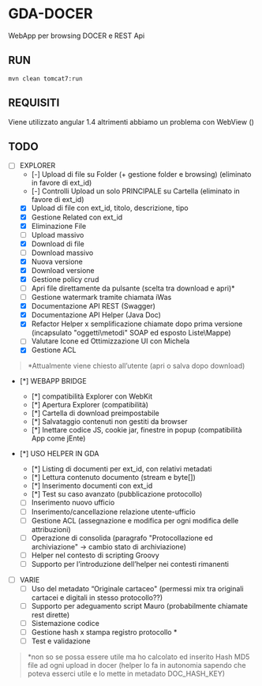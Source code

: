 # GDA-DOCER
WebApp per browsing DOCER e REST Api

## RUN

	mvn clean tomcat7:run
	
## REQUISITI

Viene utilizzato angular 1.4 altrimenti abbiamo un problema con WebView ()

## TODO

- [ ] EXPLORER
  - [-] Upload di file su Folder (+ gestione folder e browsing) (eliminato in favore di ext_id)
  - [-] Controlli Upload un solo PRINCIPALE su Cartella (eliminato in favore di ext_id)
  - [x] Upload di file con ext_id, titolo, descrizione, tipo
  - [x] Gestione Related con ext_id
  - [x] Eliminazione File
  - [ ] Upload massivo
  - [x] Download di file
  - [ ] Download massivo
  - [x] Nuova versione
  - [x] Download versione
  - [x] Gestione policy crud
  - [ ] Apri file direttamente da pulsante (scelta tra download e apri)*
  - [ ] Gestione watermark tramite chiamata iWas
  - [x] Documentazione API REST (Swagger)
  - [x] Documentazione API Helper (Java Doc)
  - [x] Refactor Helper x semplificazione chiamate dopo prima versione (incapsulato "oggetti\metodi" SOAP ed esposto Liste\Mappe)
  - [ ] Valutare Icone ed Ottimizzazione UI con Michela
  - [x] Gestione ACL 

> *Attualmente viene chiesto all’utente (apri o salva dopo download)

- [*] WEBAPP BRIDGE
  - [*] compatibilità Explorer con WebKit 
  - [*] Apertura Explorer (compatibilità)
  - [*] Cartella di download preimpostabile
  - [*] Salvataggio contenuti non gestiti da browser
  - [*] Inettare codice JS, cookie jar, finestre in popup (compatibilità App come jEnte)

- [*] USO HELPER IN GDA
  - [*] Listing di documenti per ext_id, con relativi metadati
  - [*] Lettura contenuto documento (stream e byte[])
  - [*] Inserimento documenti con ext_id
  - [*] Test su caso avanzato (pubblicazione protocollo)
  - [ ] Inserimento nuovo ufficio
  - [ ] Inserimento/cancellazione relazione utente-ufficio
  - [ ] Gestione ACL (assegnazione e modifica per ogni modifica delle attribuzioni)
  - [ ] Operazione di consolida (paragrafo "Protocollazione ed archiviazione" -> cambio stato di archiviazione)
  - [ ] Helper nel contesto di scripting Groovy
  - [ ] Supporto per l’introduzione dell’helper nei contesti rimanenti

- [ ] VARIE
  - [ ] Uso del metadato “Originale cartaceo" (permessi mix tra originali cartacei e digitali in stesso protocollo??)
  - [ ] Supporto per adeguamento script Mauro (probabilmente chiamate rest dirette)
  - [ ] Sistemazione codice
  - [ ] Gestione hash x stampa registro protocollo *
  - [ ] Test e validazione

> *non so se possa essere utile ma ho calcolato ed inserito Hash MD5 file ad ogni upload in docer (helper lo fa in autonomia sapendo che poteva esserci utile e lo mette in metadato DOC_HASH_KEY)
